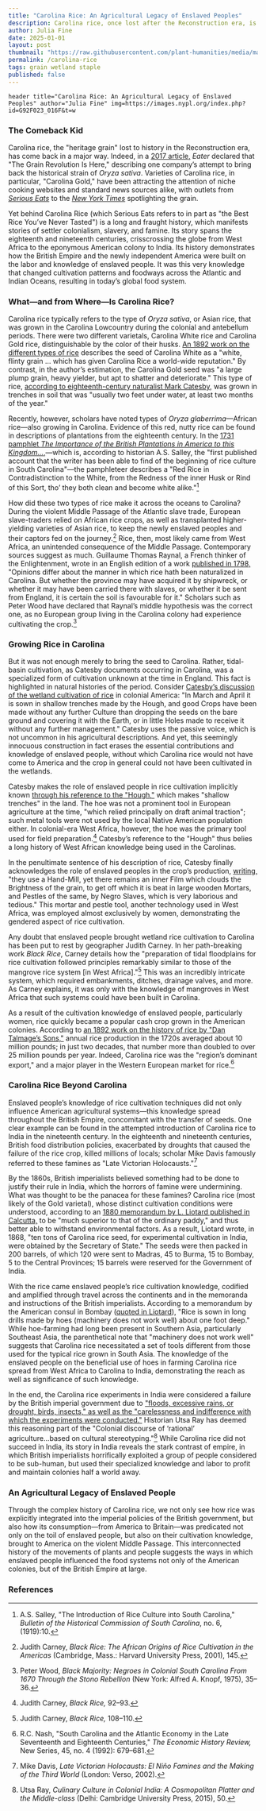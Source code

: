```yaml
---
title: "Carolina Rice: An Agricultural Legacy of Enslaved Peoples"
description: Carolina rice, once lost after the Reconstruction era, is being revived as a heritage grain with deep historical roots. Its story uncovers a legacy of slavery, settler colonialism, and exploitation that shaped both the British Empire and early America.
author: Julia Fine
date: 2025-01-01
layout: post
thumbnail: "https://raw.githubusercontent.com/plant-humanities/media/main/thumbnails/carolina-rice.jpg"
permalink: /carolina-rice
tags: grain wetland staple
published: false
---
```


`header title="Carolina Rice: An Agricultural Legacy of Enslaved Peoples" author="Julia Fine" img=https://images.nypl.org/index.php?id=G92F023_016F&t=w` 

<param title="American Civil War" eid="Q8676" aliases="Civil War">

### The Comeback Kid
  
Carolina rice, the "heritage grain" lost to history in the Reconstruction era, has come back in a major way. Indeed, in a [2017 article,](https://www.eater.com/ad/15973794/carolina-gold-rice-heritage-grains) _Eater_ declared that "The Grain Revolution Is Here," describing one company’s attempt to bring back the historical strain of <span eid="Q161426">_Oryza sativa_</span>. Varieties of Carolina rice, in particular, "Carolina Gold," have been attracting the attention of niche cooking websites and standard news sources alike, with outlets from [_Serious Eats_](https://www.seriouseats.com/2016/05/carolina-gold-heirloom-rice-anson-mills.html) to the [_New York Times_](https://www.nytimes.com/2018/02/13/dining/hill-rice-slave-history.html?auth=login-email&login=email) spotlighting the grain.
<param ve-image manifest="wc:The-rice-bird.jpg"
	title="Illustration of Rice and the Rice-Bird in the Carolina Colony, 1754.">
<param title="Oryza sativa" eid="Q161426">
<param title="Reconstruction Era" eid="Q623429" aliases="Reconstruction era"> 


Yet behind Carolina Rice (which Serious Eats refers to in part as "the Best Rice You’ve Never Tasted") is a long and fraught history, which manifests stories of settler colonialism, slavery, and famine. Its story spans the eighteenth and nineteenth centuries, crisscrossing the globe from West Africa to the eponymous American colony to India. Its history demonstrates how the British Empire and the newly independent America were built on the labor and knowledge of enslaved people. It was this very knowledge that changed cultivation patterns and foodways across the Atlantic and Indian Oceans, resulting in today’s global food system.
<param ve-map title="Different Areas of Carolina Rice Cultivation" center="23.950780, 0.270493" zoom="2">
<param ve-map-layer geojson active title="Different areas of Carolina Rice Cultivation" url="/geojson/carolina_rice_points.json">
<param title="foodways" eid="Q5465576">


### What—and from Where—Is Carolina Rice?
Carolina rice typically refers to the type of _Oryza sativa_, or Asian rice, that was grown in the Carolina Lowcountry during the colonial and antebellum periods. There were two different varietals, Carolina White rice and Carolina Gold rice, distinguishable by the color of their husks. [An 1892 work on the different types of rice](https://www.biodiversitylibrary.org/item/82844#page/27/mode/1up) describes the seed of Carolina White as a "white, flinty grain ... which has given Carolina Rice a world-wide reputation." By contrast, in the author’s estimation, the Carolina Gold seed was "a large plump grain, heavy yielder, but apt to shatter and deteriorate." This type of rice, [according to eighteenth-century naturalist Mark Catesby,](https://www.biodiversitylibrary.org/pageimage/38993744) was grown in trenches in soil that was "usually two feet under water, at least two months of the year."
<param ve-map title="The Carolina Lowcountry" center="32.779411, -79.943708" zoom="7" stroke-width="0">
<param ve-map-layer geojson active url="/geojson/lowcountry.json">
<param title="South Carolina Lowcountry" eid="Q3885311" aliases="Carolina Lowcountry">
<param title="Mark Catesby" eid="Q334914" aliases="Catesby">


Recently, however, scholars have noted types of _Oryza glaberrima_—African rice—also growing in Carolina. Evidence of this red, nutty rice can be found in descriptions of plantations from the eighteenth century. In the [1731 pamphlet _The Importance of the British Plantations in America to this Kingdom..._,](https://archive.org/details/importanceofbrit00hall/page/n6/mode/2up)—which is, according to historian A.S. Salley, the "first published account that the writer has been able to find of the beginning of rice culture in South Carolina"—the pamphleteer describes a "Red Rice in Contradistinction to the White, from the Redness of the inner Husk or Rind of this Sort, tho’ they both clean and become white alike."[^ref1]
<param ve-map title="The Origins of Carolina Rice" center="12.586420, -8.107447" zoom="3">
<param ve-map-layer geojson active title="The Origins of Oryza glaberrima" url="/geojson/west_africa.json">
<param title="Oryza glaberrima" eid="Q2670252">


How did these two types of rice make it across the oceans to Carolina? During the violent Middle Passage of the Atlantic slave trade, European slave-traders relied on African rice crops, as well as transplanted higher-yielding varieties of Asian rice, to keep the newly enslaved peoples and their captors fed on the journey.[^ref2] Rice, then, most likely came from West Africa, an unintended consequence of the Middle Passage. Contemporary sources suggest as much. Guillaume Thomas Raynal, a French thinker of the Enlightenment, wrote in an English edition of a work [published in 1798,](https://books.google.com/books?id=0YdaAAAAYAAJ&pg=PA402&lpg=PA402&dq=Opinions+differ+about+the+manner+in+which+rice+hath+been+naturalized+in+Carolina.+But+whether+the+province+may+have+acquired+it+by+shipwreck,+or+whether+it+may+have+been+carried+there+with+slaves,+or+whether+it+be+sent+from+England,+it+is+certain+the+soil+is+favourable+for+it.&source=bl&ots=SguqqW9ojc&sig=ACfU3U2wQdmA9nVXPAvoG8_IMxBvjq0N2Q&hl=en&sa=X&ved=2ahUKEwisrpuxwPfoAhVsmXIEHa3NDhsQ6AEwAHoECAsQKQ#v=onepage&q&f=false) "Opinions differ about the manner in which rice hath been naturalized in Carolina. But whether the province may have acquired it by shipwreck, or whether it may have been carried there with slaves, or whether it be sent from England, it is certain the soil is favourable for it." Scholars such as Peter Wood have declared that Raynal’s middle hypothesis was the correct one, as no European group living in the Carolina colony had experience cultivating the crop.[^ref3]
<param ve-map title="The Middle Passage" center="25.706078, -40.512313" zoom="3">
<param ve-map-layer geojson active url="/geojson/middle_passage.json">
<param title="Conditions of the slave trade" eid="Q2500942" aliases="Middle Passage">
<param title="Guillaume Thomas François Raynal" eid="Q727782" aliases="Guillaume Thomas Raynal">


### Growing Rice in Carolina

But it was not enough merely to bring the seed to Carolina. Rather, tidal-basin cultivation, as Catesby documents occurring in Carolina, was a specialized form of cultivation unknown at the time in England. This fact is highlighted in natural histories of the period. Consider [Catesby’s discussion of the wetland cultivation of rice](https://www.biodiversitylibrary.org/item/120381#page/41/mode/1up) in colonial America: "In March and April it is sown in shallow trenches made by the Hough, and good Crops have been made without any further Culture than dropping the seeds on the bare ground and covering it with the Earth, or in little Holes made to receive it without any further management." Catesby uses the passive voice, which is not uncommon in his agricultural descriptions. And yet, this seemingly innocuous construction in fact erases the essential contributions and knowledge of enslaved people, without which Carolina rice would not have come to America and the crop in general could not have been cultivated in the wetlands.
<param ve-image manifest="gh:plant-humanities/media/carolina-rice/317f31115cfb15b90f56e35c3c6d4f4e09385e69a1225d4a4284ac44ad65c8e5.yaml" fit="contain">


Catesby makes the role of enslaved people in rice cultivation implicitly known [through his reference to the "Hough,"](https://www.biodiversitylibrary.org/item/120381#page/41/mode/1up) which makes "shallow trenches" in the land. The hoe was not a prominent tool in European agriculture at the time, "which relied principally on draft animal traction"; such metal tools were not used by the local Native American population either. In colonial-era West Africa, however, the hoe was the primary tool used for field preparation.[^ref4] Catesby’s reference to the "Hough" thus belies a long history of West African knowledge being used in the Carolinas.
<param ve-image fit="contain" manifest="gh:plant-humanities/media/carolina-rice/62c8abfcc2b157fc1c297146feb05280cea597ddf689dd0cd17b0cbab6d25de8.yaml">


In the penultimate sentence of his description of rice, Catesby finally acknowledges the role of enslaved peoples in the crop’s production, [writing,](https://www.biodiversitylibrary.org/item/120381#page/41/mode/1up) "they use a Hand-Mill, yet there remains an inner Film which clouds the Brightness of the grain, to get off which it is beat in large wooden Mortars, and Pestles of the same, by Negro Slaves, which is very laborious and tedious." This mortar and pestle tool, another technology used in West Africa, was employed almost exclusively by women, demonstrating the gendered aspect of rice cultivation.
<param ve-image fit="contain" manifest="gh:plant-humanities/media/carolina-rice/6ae993c498079fe77da34db9f1c1364745f6d4cb5549a7d1dbfcf9819e9ad976.yaml">


Any doubt that enslaved people brought wetland rice cultivation to Carolina has been put to rest by geographer Judith Carney. In her path-breaking work <span eid="Q3434002">_Black Rice_</span>, Carney details how the "preparation of tidal floodplains for rice cultivation followed principles remarkably similar to those of the mangrove rice system [in West Africa]."[^ref5] This was an incredibly intricate system, which required embankments, ditches, drainage valves, and more. As Carney explains, it was only with the knowledge of mangroves in West Africa that such systems could have been built in Carolina.
<param ve-image manifest="gh:plant-humanities/media/carolina-rice/1bc04b5291c26a46d918139138b992d2de976d6851d0893b0476b85bfbdfc6e6.yaml" fit="contain">


As a result of the cultivation knowledge of enslaved people, particularly women, rice quickly became a popular cash crop grown in the American colonies. According to [an 1892 work on the history of rice by "Dan Talmage’s Sons,"](https://www.biodiversitylibrary.org/item/82844#page/18/mode/1up) annual rice production in the 1720s averaged about 10 million pounds; in just two decades, that number more than doubled to over 25 million pounds per year. Indeed, Carolina rice was the "region’s dominant export," and a major player in the Western European market for rice.[^ref6]
<param ve-image manifest="gh:plant-humanities/media/carolina-rice/953d8333deacabb3b5d83bb57c62acaf298889fe77fd959c577cb7025b1cd9b1.yaml">


### Carolina Rice Beyond Carolina

Enslaved people’s knowledge of rice cultivation techniques did not only influence American agricultural systems—this knowledge spread throughout the British Empire, concomitant with the transfer of seeds. One clear example can be found in the attempted introduction of Carolina rice to India in the nineteenth century. In the eighteenth and nineteenth centuries, British food distribution policies, exacerbated by droughts that caused the failure of the rice crop, killed millions of locals; scholar Mike Davis famously referred to these famines as "Late Victorian Holocausts."[^ref7]
<param ve-map title="The Transfer of Carolina Rice to India" center="12.586420, -8.107447" zoom="2">
<param ve-map-layer geojson active url="/geojson/carolina_rice_transfer.json">
<param title="cash crop" eid="Q932139">


By the 1860s, British imperialists believed something had to be done to justify their rule in India, which the horrors of famine were undermining. What was thought to be the panacea for these famines? Carolina rice (most likely of the Gold varietal), whose distinct cultivation conditions were understood, according to an [1880 memorandum by L. Liotard published in Calcutta,](https://books.google.com/books?id=icUIAAAAQAAJ&pg=PA77&dq=carolina+rice+bengal&hl=en&newbks=1&newbks_redir=0&sa=X&ved=2ahUKEwiN1ayK1eDoAhWGgnIEHfpLCokQ6AEwAHoECAIQAg#v=onepage&q&f=false) to be "much superior to that of the ordinary paddy," and thus better able to withstand environmental factors. As a result, Liotard wrote, in 1868, "ten tons of Carolina rice seed, for experimental cultivation in India, were obtained by the Secretary of State." The seeds were then packed in 200 barrels, of which 120 were sent to Madras, 45 to Burma, 15 to Bombay, 5 to the Central Provinces; 15 barrels were reserved for the Government of India.
<param ve-map title="Where Carolina Rice was Grown Throughout British India" center="23.688939, 78.678650" zoom="4.2">
<param ve-map-layer geojson active title="Rice Transfers across Southern Asia" url="/geojson/indiaetc.json">


With the rice came enslaved people’s rice cultivation knowledge, codified and amplified through travel across the continents and in the memoranda and instructions of the British imperialists. According to a memorandum by the American consul in Bombay ([quoted in Liotard](https://books.google.com/books?id=icUIAAAAQAAJ&pg=PA77&dq=carolina+rice+bengal&hl=en&newbks=1&newbks_redir=0&sa=X&ved=2ahUKEwiN1ayK1eDoAhWGgnIEHfpLCokQ6AEwAHoECAIQAg#v=onepage&q&f=false)), "Rice is sown in long drills made by hoes (machinery does not work well) about one foot deep." While hoe-farming had long been present in Southern Asia, particularly Southeast Asia, the parenthetical note that "machinery does not work well" suggests that Carolina rice necessitated a set of tools different from those used for the typical rice grown in South Asia. The knowledge of the enslaved people on the beneficial use of hoes in farming Carolina rice spread from West Africa to Carolina to India, demonstrating the reach as well as significance of such knowledge.
<param ve-map title="Bombay" center="19.083495, 72.866069" zoom="8">
<param ve-map-layer geojson active title="Bombay" url="/geojson/bombay.json">


In the end, the Carolina rice experiments in India were considered a failure by the British imperial government due to ["floods, excessive rains, or drought, birds, insects," as well as the "carelessness and indifference with which the experiments were conducted."](https://www.biodiversitylibrary.org/item/66916#page/219/mode/1up) Historian Utsa Ray has deemed this reasoning part of the "Colonial discourse of ‘rational’ agriculture...based on cultural stereotyping."[^ref8] While Carolina rice did not succeed in India, its story in India reveals the stark contrast of empire, in which British imperialists horrifically exploited a group of people considered to be sub-human, but used their specialized knowledge and labor to profit and maintain colonies half a world away.
<param ve-map title="Where Carolina Rice was Grown Throughout British India" center="23.688939, 78.678650" zoom="4.2">
<param ve-map-layer geojson active title="Rice Transfers across Southern Asia" url="/geojson/indiaetc.json">


### An Agricultural Legacy of Enslaved People
Through the complex history of Carolina rice, we not only see how rice was explicitly integrated into the imperial policies of the British government, but also how its consumption—from America to Britain—was predicated not only on the toil of enslaved people, but also on their cultivation knowledge, brought to America on the violent Middle Passage. This interconnected history of the movements of plants and people suggests the ways in which enslaved people influenced the food systems not only of the American colonies, but of the British Empire at large.
<param ve-map title="The Varied Geographies of Carolina Rice" center="23.950780, 0.270493" zoom="2">
<param ve-map-layer geojson active title="The Varied Geographies of Carolina Rice" url="/geojson/carolina_rice_points.json">


### References
[^ref1]: A.S. Salley, "The Introduction of Rice Culture into South Carolina,"  _Bulletin of the Historical Commission of South Carolina_, no. 6, (1919):10.
[^ref2]: Judith Carney, _Black Rice: The African Origins of Rice Cultivation in the Americas_ (Cambridge, Mass.: Harvard University Press, 2001), 145.
[^ref3]: Peter Wood, _Black Majority: Negroes in Colonial South Carolina From 1670 Through the Stono Rebellion_ (New York: Alfred A. Knopf, 1975), 35–36.
[^ref4]: Judith Carney, _Black Rice,_ 92–93.
[^ref5]: Judith Carney, _Black Rice,_ 108–110.
[^ref6]: R.C. Nash, "South Carolina and the Atlantic Economy in the Late Seventeenth and Eighteenth Centuries," _The Economic History Review,_ New Series, 45, no. 4 (1992): 679–681.
[^ref7]: Mike Davis, _Late Victorian Holocausts: El Niño Famines and the Making of the Third World_ (London: Verso, 2002).
[^ref8]: Utsa Ray, _Culinary Culture in Colonial India: A Cosmopolitan Platter and the Middle-class_ (Delhi: Cambridge University Press, 2015), 50.
